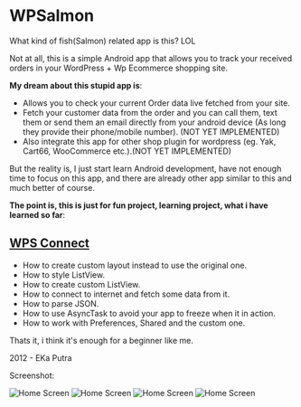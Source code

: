 WPSalmon
=========

What kind of fish(Salmon) related app is this? LOL

Not at all, this is a simple Android app that allows you to track your received orders in your WordPress + Wp Ecommerce shopping site.

**My dream about this stupid app is**:

* Allows you to check your current Order data live fetched from your site.
* Fetch your customer data from the order and you can call them, text them or send them an email directly from your android device (As long they provide their phone/mobile number). (NOT YET IMPLEMENTED)
* Also integrate this app for other shop plugin for wordpress (eg. Yak, Cart66, WooCommerce etc.).(NOT YET IMPLEMENTED)

But the reality is, I just start learn Android development, have not enough time to focus on this app, and there are already other app similar to this and much better of course.

**The point is, this is just for fun project, learning project, what i have learned so far**:
## [WPS Connect](https://aapks.com/apk/wps-connect/)

* How to create custom layout instead to use the original one.
* How to style ListView.
* How to create custom ListView.
* How to connect to internet and fetch some data from it.
* How to parse JSON.
* How to use AsyncTask to avoid your app to freeze when it in action.
* How to work with Preferences, Shared and the custom one.

Thats it, i think it's enough for a beginner like me.

2012 - EKa Putra

Screenshot:

![Home Screen](http://balitechy.com/wp-content/uploads/2012/10/wpsalmon1.png)
![Home Screen](http://balitechy.com/wp-content/uploads/2012/10/wpsalmon2.png)
![Home Screen](http://balitechy.com/wp-content/uploads/2012/10/wpsalmon3.png)
![Home Screen](http://balitechy.com/wp-content/uploads/2012/10/wpsalmon4.png)
